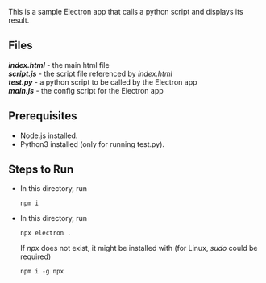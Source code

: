 This is a sample Electron app that calls a python script and displays its result.

Files
---
_**index.html**_ - the main html file  
_**script.js**_ - the script file referenced by _index.html_  
_**test.py**_ - a python script to be called by the Electron app  
_**main.js**_ - the config script for the Electron app

Prerequisites
---
* Node.js installed.
* Python3 installed (only for running test.py).

Steps to Run
---
* In this directory, run
  ```
  npm i
  ```
* In this directory, run
  ```
  npx electron .
  ```
  If _npx_ does not exist, it might be installed with (for Linux, _sudo_ could be required)
  ```
  npm i -g npx
  ```
